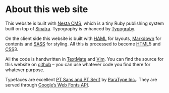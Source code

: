# About this web site

This website is built with [Nesta CMS](http://nestacms.com/), which is a tiny Ruby publishing system built on top of [Sinatra](http://www.sinatrarb.com/). Typography is enhanced by [Typogruby](http://avdgaag.github.com/typogruby/).

On the client side this website is built with [HAML](http://haml-lang.com/) for layouts, [Markdown](http://daringfireball.net/projects/markdown/) for contents and [SASS](http://sass-lang.com/) for styling. All this is processed to become <abbr title="HyperText Markup Language">HTML</abbr>5 and <abbr title="Cascading Style Sheets">CSS</abbr>3. 

All the code is handwritten in [TextMate](http://macromates.com/) and [Vim](http://www.vim.org/). You can find the source for this website on [github](https://github.com/gryzzly/mishareyzlin.com) – you can use whatever code you find there for whatever purpose.

Typefaces are excellent [PT Sans and PT Serif](http://www.paratype.com/public/) by [ParaType Inc.](http://www.paratype.com/). They are served through [Google’s Web Fonts API](http://www.google.com/webfonts).